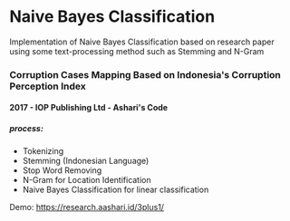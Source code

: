# Naive Bayes Classification
Implementation of Naive Bayes Classification based on research paper using some text-processing method such as Stemming and N-Gram

### Corruption Cases Mapping Based on Indonesia's Corruption Perception Index
#### 2017 - IOP Publishing Ltd - Ashari's Code

##### process:
- Tokenizing
- Stemming (Indonesian Language)
- Stop Word Removing
- N-Gram for Location Identification
- Naive Bayes Classification for linear classification

Demo: https://research.aashari.id/3plus1/
